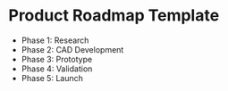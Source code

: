 # Product Roadmap Template
- Phase 1: Research
- Phase 2: CAD Development
- Phase 3: Prototype
- Phase 4: Validation
- Phase 5: Launch
